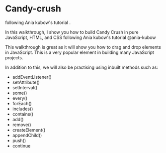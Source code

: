 # Candy-crush
following Ania kubow's tutorial . 

In this walkthrough, I show you how to build Candy Crush in pure JavaScript, HTML, and CSS following Ania kubow's tutorial @ania-kubow

This walkthrough is great as it will show you how to drag and drop elements in JavaScript. This is a very popular element in building many JavaScript projects.

In addition to this, we will also be practising using inbuilt methods such as:

* addEventListener()
* setAttribute()
* setInterval()
* some()
* every()
* forEach()
* includes()
* contains()
* add()
* remove()
* createElement()
* appendChild()
* push()
* continue
